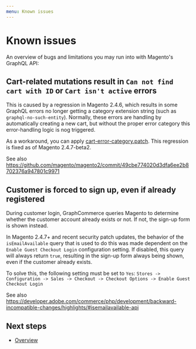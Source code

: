 ```yaml
---
menu: Known issues
---
```


# Known issues

An overview of bugs and limitations you may run into with Magento's GraphQL API:

## Cart-related mutations result in `Can not find cart with ID` or `Cart isn't active` errors

This is caused by a regression in Magento 2.4.6, which results in some GraphQL
errors no longer getting a category extension string (such as
`graphql-no-such-entity`). Normally, these errors are handling by automatically
creating a new cart, but without the proper error category this error-handling
logic is nog triggered.

As a workaround, you can apply
[cart-error-category.patch](./patches/cart-error-category.patch). This
regression is fixed as of Magento 2.4.7-beta2.

See also
https://github.com/magento/magento2/commit/49cbe774020d3dfa6ee2b8702376a947801c9971

## Customer is forced to sign up, even if already registered

During customer login, GraphCommerce queries Magento to determine whether the
customer account already exists or not. If not, the sign-up form is shown
instead.

In Magento 2.4.7+ and recent security patch updates, the behavior of the
`isEmailAvailable` query that is used to do this was made dependent on the
`Enable Guest Checkout Login` configuration setting. If disabled, this query
will always return `true`, resulting in the sign-up form always being shown,
even if the customer already exists.

To solve this, the following setting must be set to `Yes`:
`Stores -> Configuration -> Sales -> Checkout -> Checkout Options -> Enable Guest Checkout Login`

See also
https://developer.adobe.com/commerce/php/development/backward-incompatible-changes/highlights/#isemailavailable-api

## Next steps

- [Overview](./readme)
